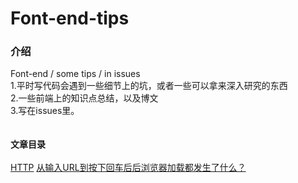 # Font-end-tips
### 介绍
Font-end / some tips / in issues<br>
1.平时写代码会遇到一些细节上的坑，或者一些可以拿来深入研究的东西<br>
2.一些前端上的知识点总结，以及博文<br>
3.写在issues里。<br>
<br>
<br>
**文章目录**<br>
<br>
[HTTP](https://github.com/zhangjun620/Font-end-tips/issues?q=is%3Aopen+is%3Aissue+label%3AHTTP)
[从输入URL到按下回车后后浏览器加载都发生了什么？](https://github.com/zhangjun620/Font-end-tips/issues/3)<br>
<br>
